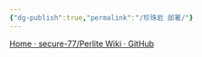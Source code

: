 ```yaml
---
{"dg-publish":true,"permalink":"/珍珠岩 部署/"}
---
```


[Home · secure-77/Perlite Wiki · GitHub](https://github.com/secure-77/Perlite/wiki)
